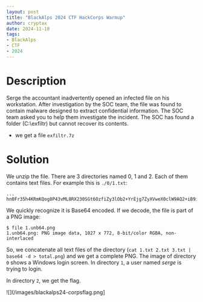```yaml
---
layout: post
title: "BlackAlps 2024 CTF HackCorps Warmup"
author: cryptax
date: 2024-11-10
tags:
- BlackAlps
- CTF
- 2024
---
```


# Description

Serge the accountant inadvertently opened an infected file on his workstation. After investigation by the SOC team, the file was found to contain malware designed to extract confidential information. The SOC team asked you to help them investigate the incident. The SOC has found a folder (C:\exfiltr) but cannot recover its contents.

+ we get a file `exfiltr.7z`

# Solution

We unzip the file. There are 3 directories named 0, 1 and 2. Each of them contains text files.
For example this is `./0/1.txt`:

```
...
hn0Fr35h4KRmKQog8P43vML8RX230SGt6OzfiZy3lOb2+YrEjg7ZyXVweX0clW9AQ2+iB9iKUuWXkXO/Gbf/s/xhfaq8kkdN157FBk2z0ux/vYdAN9E+8LTvSdri2+yrXZQwG/M5neh6fJUQV54TH54alkLv0SGGijbFvQQvbJQNO89UjRBR3JbPJ22/kdHuD70e/ugQGufFK0vtGVrIDV79KR2sqfwQP3Jj06wa8e5Ts1/YoPginX8k4BjsEPfO253/xg1607uw9dXre131SU17W+uoaf7nfLah4WfPJUQJd6yYl6waH/6uYrTH3WNt3lvo8E3
```

We quickly recognize it is Base64 encoded. If we decode, the file is part of a PNG image:

```
$ file 1.unb64.png 
1.unb64.png: PNG image data, 1027 x 772, 8-bit/color RGBA, non-interlaced
```

So, we concatenate all text files of the directory (`cat 1.txt 2.txt 3.txt | base64 -d > total.png`) and we get a complete PNG. The image of directory `0` shows a Windows login screen.
In directory `1`, a user named *serge* is trying to login.

In directory `2`, we get the flag.

![](/images/blackalps24-corpsflag.png]
